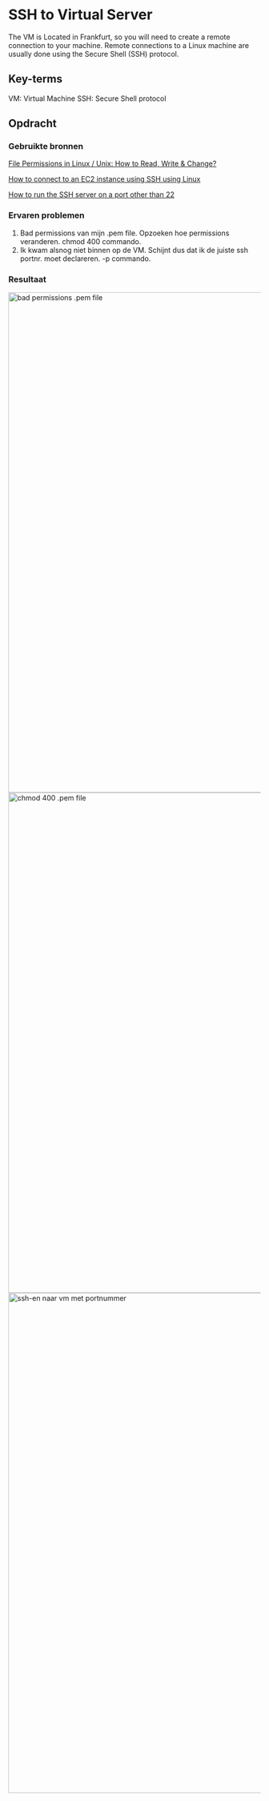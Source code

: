 # SSH to Virtual Server
The VM is Located in Frankfurt, so you will need to create a remote connection to your machine. Remote connections to a Linux machine are usually done using the Secure Shell (SSH) protocol.

## Key-terms
VM: Virtual Machine
SSH: Secure Shell protocol

## Opdracht
### Gebruikte bronnen
[File Permissions in Linux / Unix: How to Read, Write & Change?](https://www.guru99.com/file-permissions.html)

[How to connect to an EC2 instance using SSH using Linux](https://www.clickittech.com/aws/connect-ec2-instance-using-ssh/)

[How to run the SSH server on a port other than 22](https://askubuntu.com/questions/264046/how-to-run-the-ssh-server-on-a-port-other-than-22)

### Ervaren problemen
1. Bad permissions van mijn .pem file. Opzoeken hoe permissions veranderen. chmod 400 commando.
2. Ik kwam alsnog niet binnen op de VM. Schijnt dus dat ik de juiste ssh portnr. moet declareren. -p commando.

### Resultaat

<img width="1000" alt="bad permissions .pem file" src="https://github.com/techgrounds/techgrounds-JarBanf/blob/main/00_includes/01_Linux/w1_3_setting_up1.png?raw=true">
<br/>


<img width="1000" alt="chmod 400 .pem file" src="https://github.com/techgrounds/techgrounds-JarBanf/blob/main/00_includes/01_Linux/w1_3_setting_up2.png?raw=true">
<br/>


<img width="1000" alt="ssh-en naar vm met portnummer" src="https://github.com/techgrounds/techgrounds-JarBanf/blob/main/00_includes/01_Linux/w1_3_setting_up3.png?raw=true">
<br/>
